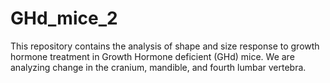 # GHd_mice_2
This repository contains the analysis of shape and size response to growth hormone treatment in Growth Hormone deficient (GHd) mice. We are analyzing change in the cranium, mandible, and fourth lumbar vertebra.
